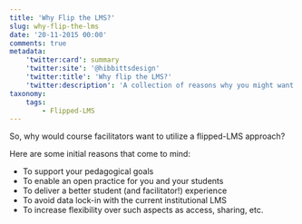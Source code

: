 ```yaml
---
title: 'Why Flip the LMS?'
slug: why-flip-the-lms
date: '20-11-2015 00:00'
comments: true
metadata:
    'twitter:card': summary
    'twitter:site': '@hibbittsdesign'
    'twitter:title': 'Why flip the LMS?'
    'twitter:description': 'A collection of reasons why you might want to flip the LMS'
taxonomy:
    tags:
        - Flipped-LMS
---
```


So, why would course facilitators want to utilize a flipped-LMS approach?  

Here are some initial reasons that come to mind:

* To support your pedagogical goals
* To enable an open practice for you and your students
* To deliver a better student (and facilitator!) experience
* To avoid data lock-in with the current institutional LMS
* To increase flexibility over such aspects as access, sharing, etc.
